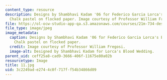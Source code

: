 ```yaml
---
content_type: resource
description: Designs by Shambhavi Kadam '06 for Federico Garcia Lorca's BLOOD WEDDING.
  Chalk pastel on flocked paper. Image courtesy of Professor William Fregosi.
file: https://ol-ocw-studio-app-qa.s3.amazonaws.com/courses/21m-734-design-for-the-theater-scenery-spring-2005/3c2249ade2744c0f717ff54b34866d09_11.jpg
file_type: image/jpeg
image_metadata:
  caption: Designs by Shambhavi Kadam '06 for Federico Garcia Lorca's BLOOD WEDDING.
    Chalk pastel on flocked paper.
  credit: Image courtesy of Professor William Fregosi.
  image-alt: Designed by Shambhavi Kadam for Lorca's Blood Wedding.
parent_uid: ceff25a8-cad9-3666-406f-11675e80a02b
resourcetype: Image
title: 11.jpg
uid: 3c2249ad-e274-4c0f-717f-f54b34866d09
---
```

